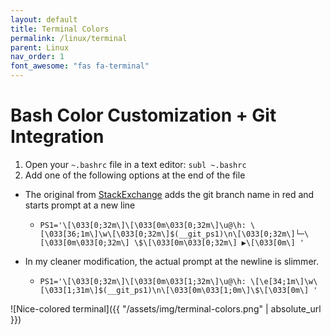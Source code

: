 ```yaml
---
layout: default
title: Terminal Colors
permalink: /linux/terminal
parent: Linux
nav_order: 1
font_awesome: "fas fa-terminal"
---
```



# <i class="{{ page.font_awesome }}"></i> Bash Color Customization + Git Integration

1. Open your `~.bashrc` file in a text editor: `subl ~.bashrc`
2. Add one of the following options at the end of the file


- The original from [StackExchange](https://gist.github.com/justintv/168835#gistcomment-1717504) adds the git branch name in red and starts prompt at a new line
	- `PS1='\[\033[0;32m\]\[\033[0m\033[0;32m\]\u@\h: \[\033[36;1m\]\w\[\033[0;32m\]$(__git_ps1)\n\[\033[0;32m\]└─\[\033[0m\033[0;32m\] \$\[\033[0m\033[0;32m\] ▶\[\033[0m\] '`

- In my cleaner modification, the actual prompt at the newline is slimmer.
	- `PS1='\[\033[0;32m\]\[\033[0m\033[1;32m\]\u@\h: \[\e[34;1m\]\w\[\033[1;31m\]$(__git_ps1)\n\[\033[0m\033[1;0m\]\$\[\033[0m\] '`



![Nice-colored terminal]({{ "/assets/img/terminal-colors.png" | absolute_url }})